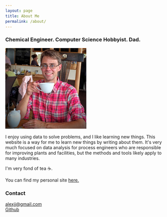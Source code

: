 ```yaml
---
layout: page
title: About Me
permalink: /about/
---
```


### Chemical Engineer. Computer Science Hobbyist. Dad.

![me](/images/me.jpg)

I enjoy using data to solve problems, and I like learning new things. This website is a way for me to learn new things by writing about them. It's very much focused on data analysis for process engineers who are responsible for improving plants and facilities, but the methods and tools likely apply to many industries.

I'm very fond of tea ☕.

You can find my personal site [here.](https://alexjj.com)

### Contact

<alexjj@gmail.com><br>
[Github](https://github.com/alexjj)
